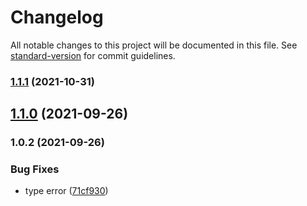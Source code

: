 # Changelog

All notable changes to this project will be documented in this file. See [standard-version](https://github.com/conventional-changelog/standard-version) for commit guidelines.

### [1.1.1](https://github.com/sxzz/normalize-wheel-es/compare/v1.1.0...v1.1.1) (2021-10-31)

## [1.1.0](https://github.com/sxzz/normalize-wheel-es/compare/v1.0.2...v1.1.0) (2021-09-26)

### 1.0.2 (2021-09-26)


### Bug Fixes

* type error ([71cf930](https://github.com/sxzz/normalize-wheel-es/commit/71cf93067100b0bd0875a3e60510bdbbb8718002))
